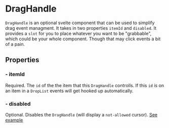# DragHandle
`DragHandle` is an optional svelte component that can be used to simplify drag event managment. It takes in two properties `itemId` and `disabled`. It provides a `slot` for you to place whatever you want to be "grabbable", which could be your whole component. Though that may click events a bit of a pain. 

## Properties
### - itemId
Required. The `id` of the the item that this `DragHandle` controlls. If this `id` is on an item in a `DropList` events will get hooked up automatically.
### - disabled
Optional. Disables the `DragHandle` (will display a `not-allowed` cursor). [See example](https://svelte.dev/repl/4b48f17273ee4758a2c2c6ce440f6186?version=3.24.1)